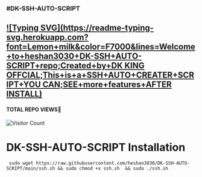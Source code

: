 ### #DK-SSH-AUTO-SCRIPT
## [![Typing SVG](https://readme-typing-svg.herokuapp.com?font=Lemon+milk&color=F7000&lines=Welcome+to+heshan3030+DK-SSH+AUTO-SCRIPT+repo;Created+by+DK KING OFFCIAL;This+is+a+SSH+AUTO+CREATER+SCRIPT+YOU CAN;SEE+more+features+AFTER INSTALL)](https://git.io/typing-svg)

#### TOTAL REPO VIEWS📍
![Visitor Count](https://profile-counter.glitch.me/heshan3030/count.svg)

# DK-SSH-AUTO-SCRIPT Installation

``` 
 sudo wget https://raw.githubusercontent.com/heshan3030/DK-SSH-AUTO-SCRIPT/main/ssh.sh && sudo chmod +x ssh.sh  && sudo ./ssh.sh 
```
